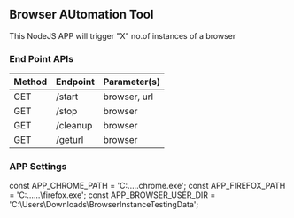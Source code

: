 ## Browser AUtomation Tool

This NodeJS APP will trigger "X" no.of instances of a browser


### End Point APIs

Method | Endpoint | Parameter(s)
--- | --- | --- 
GET | /start | browser, url
GET | /stop | browser
GET | /cleanup | browser
GET | /geturl | browser


### APP Settings
const APP_CHROME_PATH = 'C:\.....chrome.exe';
const APP_FIREFOX_PATH = 'C:\......\firefox.exe';
const APP_BROWSER_USER_DIR = 'C:\Users\\Downloads\BrowserInstanceTestingData';